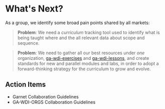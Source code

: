 # What's Next?

As a group, we identify some broad pain points shared by all markets: 
> **Problem**: We need a ​_curriculum_ tracking tool used​ to identify what is being taught where and the all relevant data about scope and sequence. 

> **Problem**: We need to gather all our best resources under *one* organization, [ga-wdi-exercises](http://github.com/ga-wdi-exercises) and  [ga-wdi-lessons](http://github.com/ga-wdi-lessons), and create standards for new and parallel modules and labs, in order to adopt a forward-thinking strategy for the curriculum to grow and evolve.


## Action Items
- Garnet Collaboration Guidelines
- GA-WDI-ORGS Collaboration Guidelines